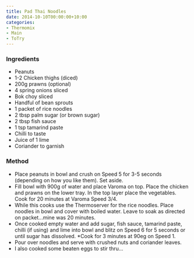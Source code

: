 ```yaml
---
title: Pad Thai Noodles
date: 2014-10-10T00:00:00+10:00
categories:
- Thermomix
- Main
- ToTry
---
```









### Ingredients

* Peanuts
* 1-2 Chicken thighs (diced)
* 200g prawns (optional)
* 4 spring onions sliced
* Bok choy sliced
* Handful of bean sprouts
* 1 packet of rice noodles
* 2 tbsp palm sugar (or brown sugar)
* 2 tbsp fish sauce
* 1 tsp tamarind paste
* Chilli to taste
* Juice of 1 lime
* Coriander to garnish

### Method

* Place peanuts in bowl and crush on Speed 5 for 3-5 seconds (depending on how you like them). Set aside.
* Fill bowl with 900g of water and place Varoma on top.  Place the chicken and prawns on the lower tray. In the top layer place the vegetables. Cook for 20 minutes at Varoma Speed 3/4.
* While this cooks use the Thermoserver for the rice noodles.  Place noodles in bowl and cover with boiled water.  Leave to soak as directed on packet...mine was 20 minutes.
* Once cooked empty water and add sugar, fish sauce, tamarind paste, chilli (if using) and lime into bowl and blitz on Speed 6 for 5 seconds or until sugar has dissolved.  *Cook for 3 minutes at 90eg on Speed 1.
* Pour over noodles and serve with crushed nuts and coriander leaves.
* I also cooked some beaten eggs to stir thru...
